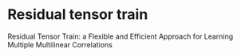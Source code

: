 # Residual tensor train
Residual Tensor Train: a Flexible and Efficient Approach for Learning Multiple Multilinear Correlations



